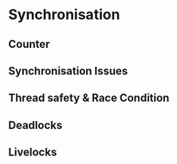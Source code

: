 # Synchronisation

## Counter

## Synchronisation Issues

## Thread safety & Race Condition

## Deadlocks

## Livelocks
